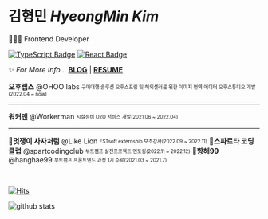 # 김형민 *HyeongMin Kim*
👨🏻‍💻 Frontend Developer  
  
[![TypeScript Badge](https://img.shields.io/badge/Typescript-235A97?style=flat-square&logo=Typescript&logoColor=white)](https://www.typescriptlang.org/)
[![React Badge](https://img.shields.io/badge/React-61DAFB?style=flat-square&logo=React&logoColor=white)](https://reactjs.org/)
  
✨ *For More Info...* **[BLOG](https://hmk1022.tistory.com/)** | **[RESUME](https://www.figma.com/file/BbukNieJ83zhgBswp6DYVJ/%EA%B9%80%ED%98%95%EB%AF%BC-resume?type=design&node-id=0%3A1&mode=design&t=fVZvDGpE1IHWu3uF-1)**

**오후랩스** @OHOO labs <sub><sup>구매대행 솔루션 오후스프링 및 해외셀러를 위한 이미지 번역 에디터 오후스튜디오 개발 (2022.04 ~ now)</sup></sub>  

---
**워커맨** @Workerman <sub><sup>시설정비 O2O 서비스 개발(2021.06 ~ 2022.04)</sup></sub>  

---

**멋쟁이 사자처럼** @Like Lion <sub><sup>ESTsoft externship 보조강사(2022.09 ~ 2022.11)</sup></sub>
**스파르타 코딩클럽** @spartcodingclub <sub><sup>부트캠프 실전프로젝트 멘토링(2022.11 ~ 2022.12)</sup></sub>
**항해99** @hanghae99 <sub><sup>부트캠프 프론트엔드 과정 1기 수료(2021.03 ~ 2021.7)</sup></sub>
  
<br>

[![Hits](https://hits.seeyoufarm.com/api/count/incr/badge.svg?url=https%3A%2F%2Fgithub.com%2Fdanmin20&count_bg=%2379C83D&title_bg=%23555555&icon=&icon_color=%23E7E7E7&title=hits&edge_flat=false)](https://hits.seeyoufarm.com)

<div>
  
  ![github stats](https://github-readme-stats.vercel.app/api?username=rlagudals95)

</div>

